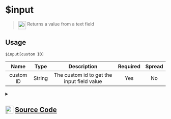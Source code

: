 # $input
> <img align="top" src="https://upload.wikimedia.org/wikipedia/commons/thumb/e/e4/Infobox_info_icon.svg/160px-Infobox_info_icon.svg.png?20150409153300" alt="image" width="25" height="auto"> Returns a value from a text field
## Usage
```
$input[custom ID]
```
| Name | Type | Description | Required | Spread
| :---: | :---: | :---: | :---: | :---: |
custom ID | String | The custom id to get the input field value | Yes | No
<details>
<summary>
    
## <img align="top" src="https://cdn4.iconfinder.com/data/icons/iconsimple-logotypes/512/github-512.png" alt="image" width="25" height="auto">  [Source Code](https://github.com/tryforge/ForgeScript-V2/blob/main/src/native/input.ts)
    
</summary>
    
```ts
import { ArgType, NativeFunction, Return } from "../structures"

export default new NativeFunction({
    name: "$input",
    version: "1.0.0",
    description: "Returns a value from a text field",
    brackets: true,
    unwrap: true,
    args: [
        {
            name: "custom ID",
            description: "The custom id to get the input field value",
            rest: false,
            type: ArgType.String,
            required: true
        }
    ],
    execute(ctx, [ id ]) {
        return Return.success(
            ctx.interaction?.isModalSubmit() ? ctx.interaction.fields.getTextInputValue(id) : undefined
        )
    },
})
```
    
</details>